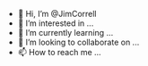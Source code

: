 - 👋 Hi, I’m @JimCorrell
- 👀 I’m interested in ...
- 🌱 I’m currently learning ...
- 💞️ I’m looking to collaborate on ...
- 📫 How to reach me ...

<!---
JimCorrell/JimCorrell is a ✨ special ✨ repository because its `README.md` (this file) appears on your GitHub profile.
You can click the Preview link to take a look at your changes.
--->
